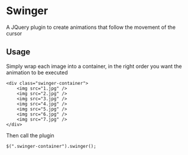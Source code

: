 # Swinger
A JQuery plugin to create animations that follow the movement of the cursor

## Usage

Simply wrap each image into a container, in the right order you want the animation to be executed

    <div class="swinger-container">
        <img src="1.jpg" />
        <img src="2.jpg" />
        <img src="3.jpg" />
        <img src="4.jpg" />
        <img src="5.jpg" />
        <img src="6.jpg" />
        <img src="7.jpg" />
    </div>

Then call the plugin

    $(".swinger-container").swinger();
